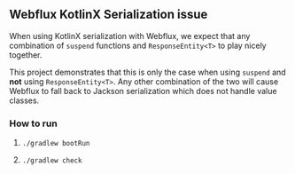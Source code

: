 ## Webflux KotlinX Serialization issue

When using KotlinX serialization with Webflux, we expect that any combination of `suspend`
functions and `ResponseEntity<T>` to play nicely together.

This project demonstrates that this is only the case when using `suspend` and **not** using `ResponseEntity<T>`. 
Any other combination of the two will cause Webflux to fall back to Jackson serialization which does not handle
value classes.


### How to run
1. ```./gradlew bootRun```

2. ```./gradlew check```